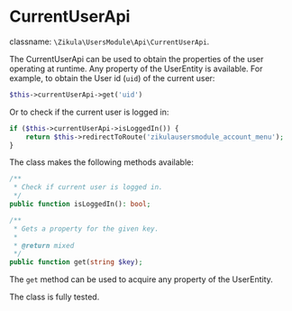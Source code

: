 # CurrentUserApi

classname: `\Zikula\UsersModule\Api\CurrentUserApi`.

The CurrentUserApi can be used to obtain the properties of the user operating at runtime. Any property of the UserEntity
is available. For example, to obtain the User id (`uid`) of the current user:

```php
$this->currentUserApi->get('uid')
```

Or to check if the current user is logged in:

```php
if ($this->currentUserApi->isLoggedIn()) {
    return $this->redirectToRoute('zikulausersmodule_account_menu');
}
```

The class makes the following methods available:

```php
/**
 * Check if current user is logged in.
 */
public function isLoggedIn(): bool;

/**
 * Gets a property for the given key.
 *
 * @return mixed
 */
public function get(string $key);
```

The `get` method can be used to acquire any property of the UserEntity.

The class is fully tested.
